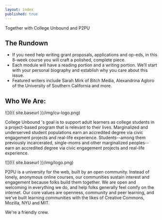 ```yaml
---
layout: index
published: true
---
```


Together with College Unbound and P2PU

## The Rundown

- If you need help writing grant proposals, applications and op-eds, in this 8-week course you will craft a polished, complete piece.
- Each module will have a reading portion and a writing portion. We’ll start with your personal biography and establish why you care about this issue.
- Featured writers include Sarah Mirk of Bitch Media, Alexandrina Agloro of the University of Southern California and more.

## Who We Are:

![]({{ site.baseurl }}/img/cu-logo.png)

College Unbound 's goal is to support adult learners as college students in a project-based program that is relevant to their lives. Marginalized and underserved student populations earn an accredited degree via civic engagement projects and real-life experience. Students--among them previously incarcerated, single-moms and other marginalized peoples--earn an accredited degree via civic engagement projects and real-life experience.

![]({{ site.baseurl }}/img/logo.png)

P2PU is a university for the web, built by an open community. Instead of lonely, anonymous online courses, our communities sustain interest and engagement because folks build them together. We are open and welcoming in everything we do, and help folks generally feel comfy on the internet. Our core values are openness, community and peer learning, and we've built learning communities with the likes of Creative Commons, Mozilla, NYU and MIT.

We're a friendly crew.
